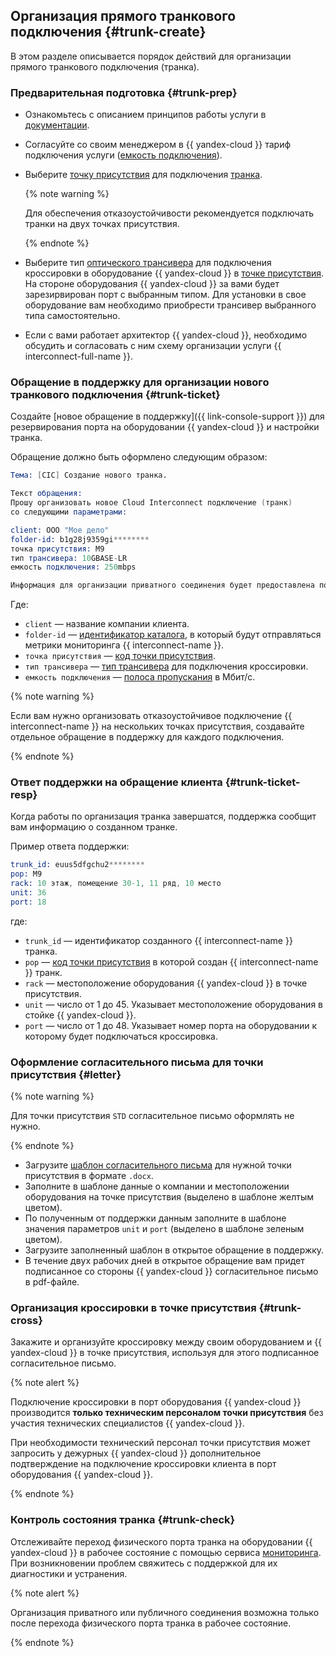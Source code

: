 ## Организация прямого транкового подключения {#trunk-create}

В этом разделе описывается порядок действий для организации прямого транкового подключения (транка).

### Предварительная подготовка {#trunk-prep}

* Ознакомьтесь с описанием принципов работы услуги в [документации](../../interconnect/concepts/index.md).
* Согласуйте со своим менеджером в {{ yandex-cloud }} тариф подключения услуги ([емкость подключения](../../interconnect/pricing.md)).
* Выберите [точку присутствия](../../interconnect/concepts/pops.md) для подключения [транка](../../interconnect/concepts/trunk.md).
  
  {% note warning %}
  
  Для обеспечения отказоустойчивости рекомендуется подключать транки на двух точках присутствия.
  
  {% endnote %}

* Выберите тип [оптического трансивера](../../interconnect/concepts/transceivers.md) для подключения кроссировки в оборудование {{ yandex-cloud }} в [точке присутствия](../../interconnect/concepts/pops.md). На стороне оборудования {{ yandex-cloud }} за вами будет зарезирвирован порт с выбранным типом. Для установки в свое оборудование вам необходимо приобрести трансивер выбранного типа самостоятельно.
* Если с вами работает архитектор {{ yandex-cloud }}, необходимо обсудить и согласовать с ним схему организации услуги {{ interconnect-full-name }}.

### Обращение в поддержку для организации нового транкового подключения {#trunk-ticket}

Создайте [новое обращение в поддержку]({{ link-console-support }}) для резервирования порта на оборудовании {{ yandex-cloud }} и настройки транка.

Обращение должно быть оформлено следующим образом:

```s
Тема: [CIC] Создание нового транка.

Текст обращения:
Прошу организовать новое Cloud Interconnect подключение (транк)
со следующими параметрами:

client: ООО "Мое дело" 
folder-id: b1g28j9359gi********
точка присутствия: M9
тип трансивера: 10GBASE-LR
емкость подключения: 250mbps

Информация для организации приватного соединения будет предоставлена позже в отдельном тикете.
```

Где:

* `client` — название компании клиента.
* `folder-id` — [идентификатор каталога](../../resource-manager/operations/folder/get-id.md), в который будут отправляться метрики мониторинга {{ interconnect-name }}.
* `точка присутствия` — [код точки присутствия](../../interconnect/concepts/pops.md).
* `тип трансивера` — [тип трансивера](../../interconnect/concepts/transceivers.md) для подключения кроссировки.
* `емкость подключения` — [полоса пропускания](../../interconnect/pricing.md) в Мбит/c.

{% note warning %}

Если вам нужно организовать отказоустойчивое подключение {{ interconnect-name }} на нескольких точках присутствия, создавайте отдельное обращение в поддержку для каждого подключения.

{% endnote %}


### Ответ поддержки на обращение клиента {#trunk-ticket-resp}

Когда работы по организация транка завершатся, поддержка сообщит вам информацию о созданном транке.

Пример ответа поддержки:

```s
trunk_id: euus5dfgchu2********
pop: M9
rack: 10 этаж, помещение 30-1, 11 ряд, 10 место
unit: 36
port: 18
```

где: 

* `trunk_id` — идентификатор созданного {{ interconnect-name }} транка.
* `pop` — [код точки присутствия](../../interconnect/concepts/pops.md) в которой создан {{ interconnect-name }} транк.
* `rack` — местоположение оборудования {{ yandex-cloud }} в точке присутствия.
* `unit` — число от 1 до 45. Указывает местоположение оборудования в стойке {{ yandex-cloud }}.
* `port` — число от 1 до 48. Указывает номер порта на оборудовании к которому будет подключаться кроссировка.

### Оформление согласительного письма для точки присутствия {#letter}

{% note warning %}

Для точки присутствия `STD` согласительное письмо оформлять не нужно.

{% endnote %}

* Загрузите [шаблон согласительного письма](../../interconnect/concepts/pops.md#letter) для нужной точки присутствия в формате `.docx`.
* Заполните в шаблоне данные о компании и местоположении оборудования на точке присутствия (выделено в шаблоне желтым цветом).
* По полученным от поддержки данным заполните в шаблоне значения параметров `unit` и `port` (выделено в шаблоне зеленым цветом).
* Загрузите заполненный шаблон в открытое обращение в поддержку.
* В течение двух рабочих дней в открытое обращение вам придет подписанное со стороны {{ yandex-cloud }} согласительное письмо в pdf-файле.

### Организация кроссировки в точке присутствия {#trunk-cross}

Закажите и организуйте кроссировку между своим оборудованием и {{ yandex-cloud }} в точке присутствия, используя для этого подписанное согласительное письмо.

{% note alert %}

Подключение кроссировки в порт оборудования {{ yandex-cloud }} производится **только техническим персоналом точки присутствия** без участия технических специалистов {{ yandex-cloud }}.

При необходимости технический персонал точки присутствия может запросить у дежурных {{ yandex-cloud }} дополнительное подтверждение на подключение кроссировки клиента в порт оборудования {{ yandex-cloud }}.

{% endnote %}


### Контроль состояния транка {#trunk-check}

Отслеживайте переход физического порта транка на оборудовании {{ yandex-cloud }} в рабочее состояние с помощью сервиса [мониторинга](../../interconnect/concepts/monitoring.md#trunk-mon). При возникновении проблем свяжитесь с поддержкой для их диагностики и устранения.

{% note alert %}

Организация приватного или публичного соединения возможна только после перехода физического порта транка в рабочее состояние.

{% endnote %}

